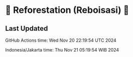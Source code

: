 
# 🌳 Reforestation (Reboisasi) 🌲

## Last Updated

GitHub Actions time: Wed Nov 20 22:19:54 UTC 2024

Indonesia/Jakarta time: Thu Nov 21 05:19:54 WIB 2024
